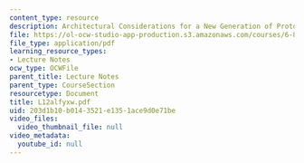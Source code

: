 ```yaml
---
content_type: resource
description: Architectural Considerations for a New Generation of Protocols
file: https://ol-ocw-studio-app-production.s3.amazonaws.com/courses/6-829-computer-networks-fall-2002/203d1b10b0143521e1351ace9d0e71be_L12alfyxw.pdf
file_type: application/pdf
learning_resource_types:
- Lecture Notes
ocw_type: OCWFile
parent_title: Lecture Notes
parent_type: CourseSection
resourcetype: Document
title: L12alfyxw.pdf
uid: 203d1b10-b014-3521-e135-1ace9d0e71be
video_files:
  video_thumbnail_file: null
video_metadata:
  youtube_id: null
---
```

